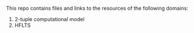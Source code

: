 This repo contains files and links to the resources of the following domains:
1. 2-tuple computational model
2. HFLTS
